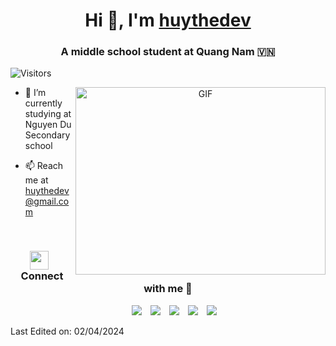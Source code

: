 <h1 align="center">Hi 👋, I'm <a href="https://github.com/huythedev">huythedev</a></h1>
<h3 align="center">A middle school student at Quang Nam &#127483;&#127475</h3>

![Visitors](https://api.visitorbadge.io/api/visitors?path=huythedev%2Fhuythedev&label=Visitors&countColor=%23263759)

<a target="_blank" align="center">
  <img align="right" top="500" height="300" width="400" alt="GIF" src="https://media.giphy.com/media/SWoSkN6DxTszqIKEqv/giphy.gif">
</a>

- 🔭 I’m currently studying at Nguyen Du Secondary school

- 📫 Reach me at [huythedev@gmail.com](mailto:huythedev@gmail.com)
<br/>
<h3 align="center" > <img src="https://media.giphy.com/media/iY8CRBdQXODJSCERIr/giphy.gif" width="30" height="30" style="margin-right: 10px;">Connect with me 🤝 </h3>

<p align="center">

 <div align="center"  class="icons-social" style="margin-left: 10px;">
        <a style="margin-left: 10px;" target="_blank" href="https://github.com/huythedev">
		<img src="https://img.icons8.com/doodle/40/000000/github--v1.png"></a>
	<a style="margin-left: 10px;" target="_blank" href="https://stackoverflow.com/users/22808771/huythedev?tab=profile">
		<img src="https://img.icons8.com/external-tal-revivo-color-tal-revivo/40/000000/external-stack-overflow-is-a-question-and-answer-site-for-professional-logo-color-tal-revivo.png"></a>
        <a style="margin-left: 10px;" target="_blank" href="https://instagram.com/huythedev">
		<img src="https://img.icons8.com/doodle/40/000000/instagram-new--v2.png"></a>
	<a style="margin-left: 10px;" target="_blank" href="https://twitter.com/huythedev">
		<img src="https://img.icons8.com/doodle/1x/twitter-squared--v2.png" ></a>
	<a style="margin-left: 10px;" target="_blank" href="https://facebook.com/huythedev">
		<img src="https://img.icons8.com/doodle/48/facebook-new.png" ></a>
      </div>

</p>

Last Edited on: 02/04/2024

